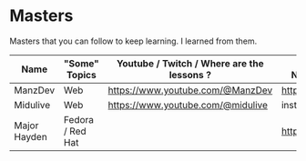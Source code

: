 # Masters 
Masters that you can follow to keep learning. I learned from them.

Name | "Some" Topics | Youtube / Twitch / Where are the lessons ? | Website / Social Networks / Contact |
|---|---|---|---|
ManzDev | Web | https://www.youtube.com/@ManzDev | https://manz.dev/  |
Midulive| Web | https://www.youtube.com/@midulive | instagram.com/midu.dev  |
Major Hayden| Fedora / Red Hat | | https://major.io/ | 
